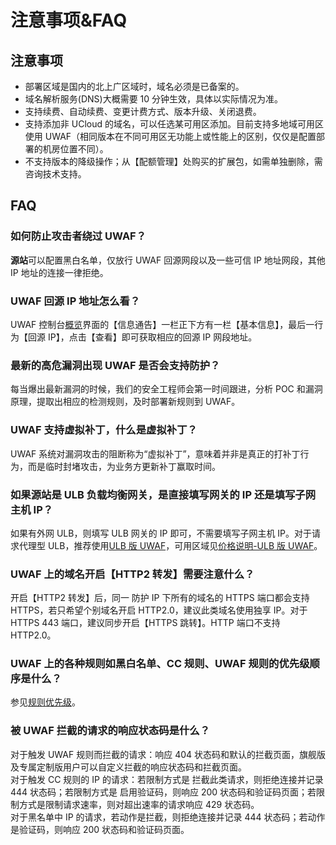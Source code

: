 # 注意事项&FAQ

## 注意事项

- 部署区域是国内的北上广区域时，域名必须是已备案的。
- 域名解析服务(DNS)大概需要 10 分钟生效，具体以实际情况为准。
- 支持续费、自动续费、变更计费方式、版本升级、关闭退费。
- 支持添加非 UCloud 的域名，可以任选某可用区添加。目前支持多地域可用区使用 UWAF（相同版本在不同可用区无功能上或性能上的区别，仅仅是配置部署的机房位置不同）。
- 不支持版本的降级操作；从【配额管理】处购买的扩展包，如需单独删除，需咨询技术支持。

## FAQ

### 如何防止攻击者绕过 UWAF？

**源站**可以配置黑白名单，仅放行 UWAF 回源网段以及一些可信 IP 地址网段，其他 IP 地址的连接一律拒绝。

### UWAF 回源 IP 地址怎么看？

UWAF 控制台[概览](/uewaf/features/info/Info?id=概览页面说明)界面的【信息通告】一栏正下方有一栏【基本信息】，最后一行为【回源 IP】，点击【查看】即可获取相应的回源 IP 网段地址。

### 最新的高危漏洞出现 UWAF 是否会支持防护？

每当爆出最新漏洞的时候，我们的安全工程师会第一时间跟进，分析 POC 和漏洞原理，提取出相应的检测规则，及时部署新规则到 UWAF。

### UWAF 支持虚拟补丁，什么是虚拟补丁？

UWAF 系统对漏洞攻击的阻断称为“虚拟补丁”，意味着并非是真正的打补丁行为，而是临时封堵攻击，为业务方更新补丁赢取时间。

### 如果源站是 ULB 负载均衡网关，是直接填写网关的 IP 还是填写子网主机 IP？

如果有外网 ULB，则填写 ULB 网关的 IP 即可，不需要填写子网主机 IP。对于请求代理型 ULB，推荐使用[ULB 版 UWAF](/uewaf/use/ULB_with_UWAF)，可用区域见[价格说明-ULB 版 UWAF](/uewaf/steer/Price?id=ULB版UWAF)。

### UWAF 上的域名开启【HTTP2 转发】需要注意什么？

开启【HTTP2 转发】后，同一 防护 IP 下所有的域名的 HTTPS 端口都会支持 HTTPS，若只希望个别域名开启 HTTP2.0，建议此类域名使用独享 IP。对于 HTTPS 443 端口，建议同步开启【HTTPS 跳转】。HTTP 端口不支持 HTTP2.0。

### UWAF 上的各种规则如黑白名单、CC 规则、UWAF 规则的优先级顺序是什么？

参见[规则优先级](/uewaf/features/domain/rule/Mode?id=规则优先级)。

### 被 UWAF 拦截的请求的响应状态码是什么？

对于触发 UWAF 规则而拦截的请求：响应 404 状态码和默认的拦截页面，旗舰版及专属定制版用户可以自定义拦截的响应状态码和拦截页面。  
对于触发 CC 规则的 IP 的请求：若限制方式是 拦截此类请求，则拒绝连接并记录 444 状态码；若限制方式是 启用验证码，则响应 200 状态码和验证码页面；若限制方式是限制请求速率，则对超出速率的请求响应 429 状态码。  
对于黑名单中 IP 的请求，若动作是拦截，则拒绝连接并记录 444 状态码；若动作是验证码，则响应 200 状态码和验证码页面。
